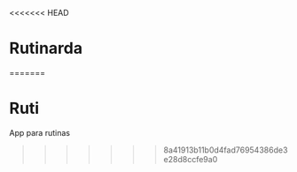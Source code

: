 <<<<<<< HEAD
# Rutinarda
=======
# Ruti
App para rutinas
>>>>>>> 8a41913b11b0d4fad76954386de3e28d8ccfe9a0
